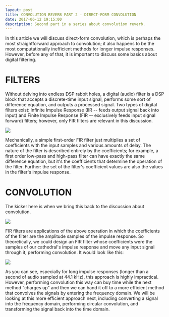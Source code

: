 ```yaml
---
layout: post
title: CONVOLUTION REVERB PART 2 - DIRECT-FORM CONVOLUTION
date: 2017-06-12 19:15:00
description: Second part in a series about convolution reverb.
---
```

In this article we will discuss direct-form convolution, which is perhaps the most straightforward approach to convolution; it also happens to be the most computationally inefficient methods for longer impulse responses. However, before any of that, it is important to discuss some basics about digital filtering.

# FILTERS
Without delving into endless DSP rabbit holes, a digital (audio) filter is a DSP block that accepts a discrete-time input signal, performs some sort of difference equation, and outputs a processed signal. Two types of digital filters exist: Infinite Impulse Response (IIR -- feeds output signal back into input) and Finite Impulse Response (FIR -- exclusively feeds input signal forward) filters; however, only FIR filters are relevant in this discussion. 

<div class="img_row">
	<img class="col three" src="{{ site.baseurl }}/img/conv_2/1.png">
</div>

Mechanically, a simple first-order FIR filter just multiplies a set of coefficients with the input samples and various amounts of delay. The nature of the filter is described entirely by the coefficients; for example, a first order low-pass and high-pass filter can have exactly the same difference equation, but it's the coefficients that determine the operation of the filter. Further: the set of the filter's coefficient values are also the values in the filter's impulse response. 

# CONVOLUTION
The kicker here is when we bring this back to the discussion about convolution.

<div class="img_row">
	<img class="col three" src="{{ site.baseurl }}/img/conv_2/2.png">
</div>

FIR filters are applications of the above operation in which the coefficients of the filter are the amplitude samples of the impulse response. So theoretically, we could design an FIR filter whose coefficients were the samples of our cathedral's impulse response and move any input signal through it, performing convolution. It would look like this:

<a href="http://www.music.miami.edu/programs/mue/research/jvandekieft/jvchapter2.htm"><div class="img_row">
	<img class="col three" src="{{ site.baseurl }}/img/conv_2/3.png" >
</div></a>

As you can see, especially for long impulse responses (longer than a second of audio sampled at 44.1 kHz), this approach is highly impractical. However, performing convolution this way can buy time while the next method "charges up" and then we can hand it off to a more efficient method that convolves the signals by entering the frequency domain. We will be looking at this more efficient approach next, including converting a signal into the frequency domain, performing circular convolution, and transforming the signal back into the time domain.